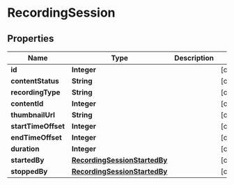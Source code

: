 
# RecordingSession

## Properties
Name | Type | Description | Notes
------------ | ------------- | ------------- | -------------
**id** | **Integer** |  |  [optional]
**contentStatus** | **String** |  |  [optional]
**recordingType** | **String** |  |  [optional]
**contentId** | **Integer** |  |  [optional]
**thumbnailUrl** | **String** |  |  [optional]
**startTimeOffset** | **Integer** |  |  [optional]
**endTimeOffset** | **Integer** |  |  [optional]
**duration** | **Integer** |  |  [optional]
**startedBy** | [**RecordingSessionStartedBy**](RecordingSessionStartedBy.md) |  |  [optional]
**stoppedBy** | [**RecordingSessionStartedBy**](RecordingSessionStartedBy.md) |  |  [optional]



